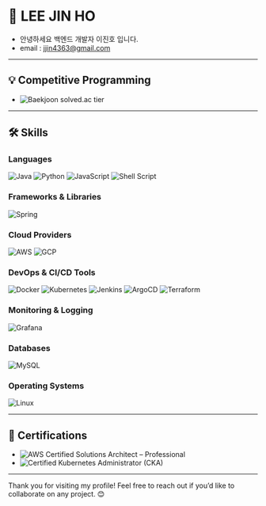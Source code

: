 # 👋 LEE JIN HO

- 안녕하세요 백엔드 개발자 이진호 입니다.
- email : jjin4363@gmail.com
---

## 💡 Competitive Programming
- ![Baekjoon solved.ac tier](http://mazassumnida.wtf/api/v2/generate_badge?boj=binaryarc)

---

## 🛠️ Skills

### Languages
![Java](https://img.shields.io/badge/Java-%23ED8B00.svg?style=flat&logo=java&logoColor=white)
![Python](https://img.shields.io/badge/Python-%2314354C.svg?style=flat&logo=python&logoColor=white)
![JavaScript](https://img.shields.io/badge/JavaScript-%23F7DF1E.svg?style=flat&logo=javascript&logoColor=black)
![Shell Script](https://img.shields.io/badge/Shell_Script-%23121011.svg?style=flat&logo=gnu-bash&logoColor=white)

### Frameworks & Libraries
![Spring](https://img.shields.io/badge/Spring-%236DB33F.svg?style=flat&logo=spring&logoColor=white)

### Cloud Providers
![AWS](https://img.shields.io/badge/Amazon_AWS-%23FF9900.svg?style=flat&logo=amazon-aws&logoColor=white)
![GCP](https://img.shields.io/badge/Google_Cloud-%234285F4.svg?style=flat&logo=google-cloud&logoColor=white)

### DevOps & CI/CD Tools
![Docker](https://img.shields.io/badge/Docker-%230db7ed.svg?style=flat&logo=docker&logoColor=white)
![Kubernetes](https://img.shields.io/badge/Kubernetes-%23326ce5.svg?style=flat&logo=kubernetes&logoColor=white)
![Jenkins](https://img.shields.io/badge/Jenkins-%23D24939.svg?style=flat&logo=jenkins&logoColor=white)
![ArgoCD](https://img.shields.io/badge/ArgoCD-%23153d5a.svg?style=flat&logo=argo&logoColor=white)
![Terraform](https://img.shields.io/badge/Terraform-%237B42BC.svg?style=flat&logo=terraform&logoColor=white)

### Monitoring & Logging
![Grafana](https://img.shields.io/badge/Grafana-%23F46800.svg?style=flat&logo=grafana&logoColor=white)

### Databases
![MySQL](https://img.shields.io/badge/MySQL-%2300f.svg?style=flat&logo=mysql&logoColor=white)

### Operating Systems
![Linux](https://img.shields.io/badge/Linux-%23FCC624.svg?style=flat&logo=linux&logoColor=black)

---

## 📜 Certifications
- ![AWS Certified Solutions Architect – Professional](https://img.shields.io/badge/AWS-Solutions_Architect_Professional-%23FF9900?style=flat&logo=amazon-aws&logoColor=white)
- ![Certified Kubernetes Administrator (CKA)](https://img.shields.io/badge/Kubernetes-CKA-%23326ce5?style=flat&logo=kubernetes&logoColor=white)

---

Thank you for visiting my profile! Feel free to reach out if you’d like to collaborate on any project. 😊
